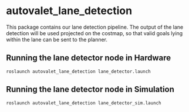 # autovalet_lane_detection

This package contains our lane detection pipeline. The output of the lane detection will be used projected on the costmap, so that valid goals lying within the lane can be sent to the planner.

## Running the lane detector node in Hardware
```
roslaunch autovalet_lane_detection lane_detector.launch
```

## Running the lane detector node in Simulation

```
roslaunch autovalet_lane_detection lane_detector_sim.launch
```